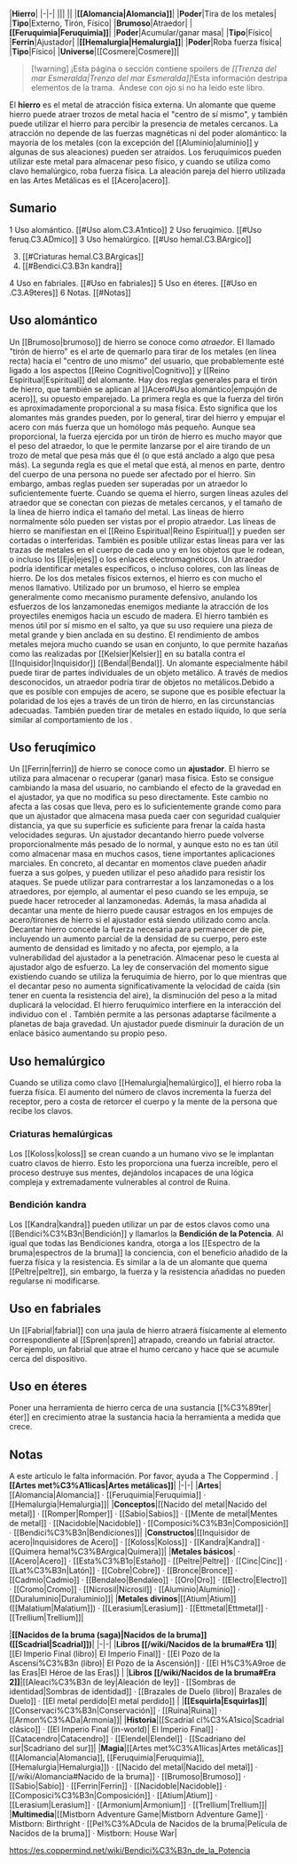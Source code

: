 

|**Hierro**|
|-|-|
|||
||
|**[[Alomancia\|Alomancia]]**|
|**Poder**|Tira de los metales|
|**Tipo**|Externo, Tirón, Físico|
|**Brumoso**|Atraedor|
|**[[Feruquimia\|Feruquimia]]**|
|**Poder**|Acumular/ganar masa|
|**Tipo**|Físico|
|**Ferrin**|Ajustador|
|**[[Hemalurgia\|Hemalurgia]]**|
|**Poder**|Roba fuerza física|
|**Tipo**|Físico|
|**Universe**|[[Cosmere\|Cosmere]]|

> [!warning] ¡Esta página o sección contiene spoilers de *[[Trenza del mar Esmeralda\|Trenza del mar Esmeralda]]*!Esta información destripa elementos de la trama.  Ándese con ojo si no ha leido este libro.

El **hierro** es el metal de atracción física externa. Un alomante que queme hierro puede atraer trozos de metal hacia el "centro de sí mismo", y también puede utilizar el hierro para percibir la presencia de metales cercanos. La atracción no depende de las fuerzas magnéticas ni del poder alomántico: la mayoría de los metales (con la excepción del [[Aluminio\|aluminio]] y algunas de sus aleaciones) pueden ser atraídos. Los feruquímicos pueden utilizar este metal para almacenar peso físico, y cuando se utiliza como clavo hemalúrgico, roba fuerza física.
La aleación pareja del hierro utilizada en las Artes Metálicas es el [[Acero\|acero]].

## Sumario

1 Uso alomántico. [[#Uso alom.C3.A1ntico]] 
2 Uso feruqímico. [[#Uso feruq.C3.ADmico]] 
3 Uso hemalúrgico. [[#Uso hemal.C3.BArgico]] 

3. [[#Criaturas hemal.C3.BArgicas]] 
3. [[#Bendici.C3.B3n kandra]] 


4 Uso en fabriales. [[#Uso en fabriales]] 
5 Uso en éteres. [[#Uso en .C3.A9teres]] 
6 Notas. [[#Notas]] 


## Uso alomántico
Un [[Brumoso\|brumoso]] de hierro se conoce como *atraedor*. El llamado "tirón de hierro" es el arte de quemarlo para tirar de los metales (en línea recta) hacia el "centro de uno mismo" del usuario,  que probablemente esté ligado a los aspectos [[Reino Cognitivo\|Cognitivo]] y [[Reino Espiritual\|Espiritual]] del alomante. Hay dos reglas generales para el tirón de hierro, que también se aplican al ]]Acero#Uso alomántico|empujón de acero]], su opuesto emparejado. La primera regla es que la fuerza del tirón es aproximadamente proporcional a su masa física. Esto significa que los alomantes más grandes pueden, por lo general, tirar del hierro y empujar el acero con más fuerza que un homólogo más pequeño. Aunque sea proporcional, la fuerza ejercida por un tirón de hierro es mucho mayor que el peso del atraedor, lo que le permite lanzarse por el aire tirando de un trozo de metal que pesa más que él (o que está anclado a algo que pesa más). La segunda regla es que el metal que está, al menos en parte, dentro del cuerpo de una persona no puede ser afectado por el hierro. Sin embargo, ambas reglas pueden ser superadas por un atraedor lo suficientemente fuerte.
Cuando se quema el hierro, surgen líneas azules del atraedor que se conectan con piezas de metales cercanos, y el tamaño de la línea de hierro indica el tamaño del metal. Las líneas de hierro normalmente sólo pueden ser vistas por el propio atraedor. Las líneas de hierro se manifiestan en el [[Reino Espiritual\|Reino Espiritual]] y pueden ser cortadas o interferidas. También es posible utilizar estas líneas para ver las trazas de metales en el cuerpo de cada uno y en los objetos que le rodean, o incluso los [[Eje\|ejes]] o los enlaces electromagnéticos. Un atraedor podría identificar metales específicos, o incluso colores, con las líneas de hierro.
De los dos metales físicos externos, el hierro es con mucho el menos llamativo. Utilizado por un brumoso, el hierro se emplea generalmente como mecanismo puramente defensivo, anulando los esfuerzos de los lanzamonedas enemigos mediante la atracción de los proyectiles enemigos hacia un escudo de madera. El hierro también es menos útil por sí mismo en el salto, ya que su uso requiere una pieza de metal grande y bien anclada en su destino. El rendimiento de ambos metales mejora mucho cuando se usan en conjunto, lo que permite hazañas como las realizadas por [[Kelsier\|Kelsier]] en su batalla contra el [[Inquisidor\|Inquisidor]] [[Bendal\|Bendal]].
Un alomante especialmente hábil puede tirar de partes individuales de un objeto metálico. A través de medios desconocidos, un atraedor podría tirar de objetos no metálicos.Debido a que es posible con empujes de acero, se supone que es posible efectuar la polaridad de los ejes a través de un tirón de hierro, en las circunstancias adecuadas. También pueden tirar de metales en estado líquido, lo que sería similar al comportamiento de los .

## Uso feruqímico
Un [[Ferrin\|ferrin]] de hierro se conoce como un **ajustador**. El hierro se utiliza para almacenar o recuperar (ganar) masa física. Esto se consigue cambiando la masa del usuario, no cambiando el efecto de la gravedad en el ajustador, ya que no modifica su peso directamente. Este cambio no afecta a las cosas que lleva, pero es lo suficientemente grande como para que un ajustador que almacena masa pueda caer con seguridad cualquier distancia, ya que su superficie es suficiente para frenar la caída hasta velocidades seguras.
Un ajustador decantando hierro puede volverse proporcionalmente más pesado de lo normal, y aunque esto no es tan útil como almacenar masa en muchos casos, tiene importantes aplicaciones marciales. En concreto, al decantar en momentos clave pueden añadir fuerza a sus golpes, y pueden utilizar el peso añadido para resistir los ataques. Se puede utilizar para contrarrestar a los lanzamonedas o a los atraedores, por ejemplo, al aumentar el peso cuando se les empuja, se puede hacer retroceder al lanzamonedas. Además, la masa añadida al decantar una mente de hierro puede causar estragos en los empujes de acero/tirones de hierro si el ajustador está siendo utilizado como ancla.
Decantar hierro concede la fuerza necesaria para permanecer de pie, incluyendo un aumento parcial de la densidad de su cuerpo, pero este aumento de densidad es limitado y no afecta, por ejemplo, a la vulnerabilidad del ajustador a la penetración. Almacenar peso le cuesta al ajustador algo de esfuerzo.
La ley de conservación del momento sigue existiendo cuando se utiliza la feruquimia de hierro, por lo que mientras que el decantar peso no aumenta significativamente la velocidad de caída (sin tener en cuenta la resistencia del aire), la disminución del peso a la mitad duplicará la velocidad.
El hierro feruquímico interfiere en la interacción del individuo con el . También permite a las personas adaptarse fácilmente a planetas de baja gravedad.
Un ajustador puede disminuir la duración de un enlace básico aumentando su propio peso.

## Uso hemalúrgico
Cuando se utiliza como clavo [[Hemalurgia\|hemalúrgico]], el hierro roba la fuerza física. El aumento del número de clavos incrementa la fuerza del receptor, pero a costa de retorcer el cuerpo y la mente de la persona que recibe los clavos.

### Criaturas hemalúrgicas
Los [[Koloss\|koloss]] se crean cuando a un humano vivo se le implantan cuatro clavos de hierro. Esto les proporciona una fuerza increíble, pero el proceso destruye sus mentes, dejándolos incapaces de una lógica compleja y extremadamente vulnerables al control de Ruina.

### Bendición kandra
Los [[Kandra\|kandra]] pueden utilizar un par de estos clavos como una [[Bendici%C3%B3n\|Bendición]] y llamarlos la **Bendición de la Potencia**.  Al igual que todas las Bendiciones kandra, otorga a los [[Espectro de la bruma\|espectros de la bruma]] la conciencia, con el beneficio añadido de la fuerza física y la resistencia. Es similar a la de un alomante que quema [[Peltre\|peltre]], sin embargo, la fuerza y la resistencia añadidas no pueden regularse ni modificarse.

## Uso en fabriales
Un [[Fabrial\|fabrial]] con una jaula de hierro atraerá físicamente al elemento correspondiente al [[Spren\|spren]] atrapado, creando un fabrial atractor. Por ejemplo, un fabrial que atrae el humo cercano y hace que se acumule cerca del dispositivo.

## Uso en éteres
Poner una herramienta de hierro cerca de una sustancia [[%C3%89ter\|éter]] en crecimiento atrae la sustancia hacia la herramienta a medida que crece.

## Notas

A este artículo le falta información. Por favor, ayuda a The Coppermind .
|**[[Artes met%C3%A1licas\|Artes metálicas]]**|
|-|-|
|**Artes**|[[Alomancia\|Alomancia]] · [[Feruquimia\|Feruquimia]] · [[Hemalurgia\|Hemalurgia]]|
|**Conceptos**|[[Nacido del metal\|Nacido del metal]] · [[Romper\|Romper]] · [[Sabio\|Sabios]] · [[Mente de metal\|Mentes de metal]] · [[Nacidoble\|Nacidoble]] · [[Composici%C3%B3n\|Composición]] · [[Bendici%C3%B3n\|Bendiciones]]|
|**Constructos**|[[Inquisidor de acero\|Inquisidores de Acero]] · [[Koloss\|Koloss]] · [[Kandra\|Kandra]] · [[Quimera hemal%C3%BArgica\|Quimera]]|
|**Metales básicos**| · [[Acero\|Acero]] · [[Esta%C3%B1o\|Estaño]] · [[Peltre\|Peltre]] · [[Cinc\|Cinc]] · [[Lat%C3%B3n\|Latón]] · [[Cobre\|Cobre]] · [[Bronce\|Bronce]] · [[Cadmio\|Cadmio]] · [[Bendaleo\|Bendaleo]] · [[Oro\|Oro]] · [[Electro\|Electro]] · [[Cromo\|Cromo]] · [[Nicrosil\|Nicrosil]] · [[Aluminio\|Aluminio]] · [[Duraluminio\|Duraluminio]]|
|**Metales divinos**|[[Atium\|Atium]] ([[Malatium\|Malatium]]) · [[Lerasium\|Lerasium]] · [[Ettmetal\|Ettmetal]] · [[Trellium\|Trellium]]|

|**[[Nacidos de la bruma (saga)\|Nacidos de la bruma]] ([[Scadrial\|Scadrial]])**|
|-|-|
|**Libros [[/wiki/Nacidos de la bruma#Era 1]]**|[[El Imperio Final (libro)\| El Imperio Final]] · [[El Pozo de la Ascensi%C3%B3n (libro)\| El Pozo de la Ascensión]] · [[El H%C3%A9roe de las Eras\|El Héroe de las Eras]] |
|**Libros [[/wiki/Nacidos de la bruma#Era 2]]**|[[Aleaci%C3%B3n de ley\|Aleación de ley]] · [[Sombras de identidad\|Sombras de identidad]] · [[Brazales de Duelo (libro)\| Brazales de Duelo]] · [[El metal perdido\|El metal perdido]]  |
|**[[Esquirla\|Esquirlas]]**|[[Conservaci%C3%B3n\|Conservación]] · [[Ruina\|Ruina]] · [[Armon%C3%ADa\|Armonía]]|
|**Historia**|[[Scadrial cl%C3%A1sico\|Scadrial clásico]] · [[El Imperio Final (in-world)\| El Imperio Final]] · [[Catacendro\|Catacendro]] · [[Elendel\|Elendel]] · [[Scadriano del sur\|Scadriano del sur]]|
|**Magia**|[[Artes met%C3%A1licas\|Artes metálicas]] ([[Alomancia\|Alomancia]], [[Feruquimia\|Feruquimia]], [[Hemalurgia\|Hemalurgia]]) · [[Nacido del metal\|Nacido del metal]] · [[/wiki/Alomancia#Nacido de la bruma]] · [[Brumoso\|Brumoso]] · [[Sabio\|Sabio]] · [[Ferrin\|Ferrin]] · [[Nacidoble\|Nacidoble]] · [[Composici%C3%B3n\|Composición]] · [[Atium\|Atium]] · [[Lerasium\|Lerasium]] · [[Armonium\|Armonium]] · [[Trellium\|Trellium]]|
|**Multimedia**|[[Mistborn Adventure Game\|Mistborn Adventure Game‎‎]] · Mistborn: Birthright · [[Pel%C3%ADcula de Nacidos de la bruma\|Película de Nacidos de la bruma]] · Mistborn: House War|



https://es.coppermind.net/wiki/Bendici%C3%B3n_de_la_Potencia